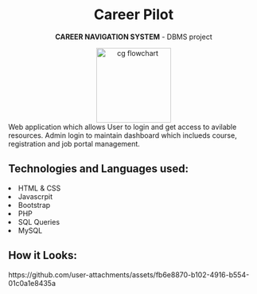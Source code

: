 <h1 align="center">Career Pilot</h1>
<p align="center"><b>CAREER NAVIGATION SYSTEM</b> - DBMS project</p>
<div align="center">
  <img src="https://github.com/user-attachments/assets/68218349-0ad0-471d-a4f9-68715e677996" alt="cg flowchart" width="150"/>
</div>
Web application which allows User to login and get access to avilable resources. Admin login to maintain dashboard 
which inclueds course, registration and job portal management. 
<h2>Technologies and Languages used:</h2>
<li>HTML & CSS</li>
<li>Javascrpit</li>
<li>Bootstrap</li>
<li>PHP</li>
<li>SQL Queries</li>
<li>MySQL</li>
<h2>How it Looks:</h2>
https://github.com/user-attachments/assets/fb6e8870-b102-4916-b554-01c0a1e8435a

